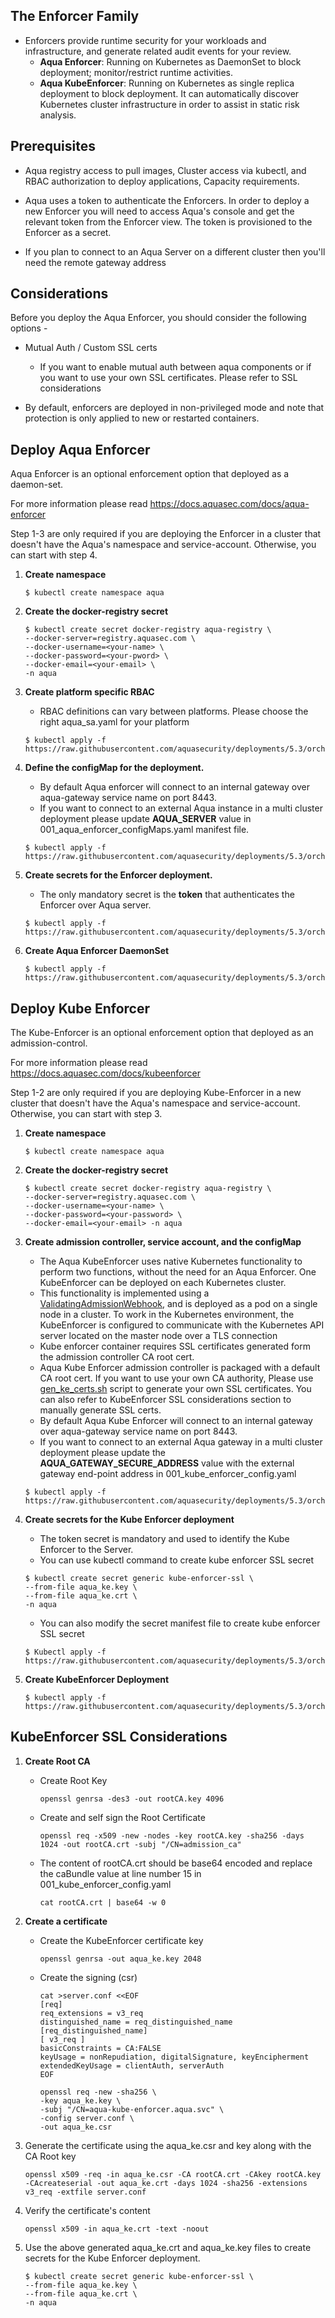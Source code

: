 ## The Enforcer Family

- Enforcers provide runtime security for your workloads and infrastructure, and generate related audit events for your review.
   - **Aqua Enforcer**: Running on Kubernetes as DaemonSet to block deployment; monitor/restrict runtime activities.
   - **Aqua KubeEnforcer**: Running on Kubernetes as single replica deployment to block deployment. It can automatically discover Kubernetes cluster infrastructure in order to assist in static risk analysis.

## Prerequisites

- Aqua registry access to pull images, Cluster access via kubectl, and RBAC authorization to deploy applications, Capacity requirements.

- Aqua uses a token to authenticate the Enforcers. In order to deploy a new Enforcer you will need to access Aqua's console and get the relevant token from the Enforcer view. The token is provisioned to the Enforcer as a secret.

- If you plan to connect to an Aqua Server on a different cluster then you'll need the remote gateway address

## Considerations

Before you deploy the Aqua Enforcer, you should consider the following options -

- Mutual Auth / Custom SSL certs

  - If you want to enable mutual auth between aqua components or if you want to use your own SSL certificates. Please refer to SSL considerations

- By default, enforcers are deployed in non-privileged mode and note that protection is only applied to new or restarted containers.

## Deploy Aqua Enforcer

Aqua Enforcer is an optional enforcement option that deployed as a daemon-set.

For more information please read https://docs.aquasec.com/docs/aqua-enforcer

Step 1-3 are only required if you are deploying the Enforcer in a cluster that doesn't have the Aqua's namespace and service-account. Otherwise, you can start with step 4.

1. **Create namespace**
   
   ```SHELL
   $ kubectl create namespace aqua
   ```
2. **Create the docker-registry secret**

   ```SHELL
   $ kubectl create secret docker-registry aqua-registry \
   --docker-server=registry.aquasec.com \
   --docker-username=<your-name> \
   --docker-password=<your-pword> \
   --docker-email=<your-email> \
   -n aqua
   ```

3. **Create platform specific RBAC**

   * RBAC definitions can vary between platforms. Please choose the right aqua_sa.yaml for your platform

   ```SHELL
   $ kubectl apply -f https://raw.githubusercontent.com/aquasecurity/deployments/5.3/orchestrators/kubernetes/manifests/aqua_csp_002_RBAC/<<platform>>/aqua_sa.yaml
   ```

4. **Define the configMap for the deployment.**

   * By default Aqua enforcer will connect to an internal gateway over aqua-gateway service name on port 8443.
   * If you want to connect to an external Aqua instance in a multi cluster deployment please update **AQUA_SERVER** value in 001_aqua_enforcer_configMaps.yaml manifest file.
   ```SHELL
   $ kubectl apply -f https://raw.githubusercontent.com/aquasecurity/deployments/5.3/orchestrators/kubernetes/manifests/aqua_csp_009_enforcer/aqua_enforcer/001_aqua_enforcer_configMaps.yaml
   ```
   
5. **Create secrets for the Enforcer deployment.**

   * The only mandatory secret is the **token** that authenticates the Enforcer over Aqua server.

   ```SHELL
   $ kubectl apply -f https://raw.githubusercontent.com/aquasecurity/deployments/5.3/orchestrators/kubernetes/manifests/aqua_csp_009_enforcer/aqua_enforcer/002_aqua_enforcer_secrets.yaml
   ```

6. **Create Aqua Enforcer DaemonSet**

   ```SHELL
   $ kubectl apply -f https://raw.githubusercontent.com/aquasecurity/deployments/5.3/orchestrators/kubernetes/manifests/aqua_csp_009_enforcer/aqua_enforcer/003_aqua_enforcer_daemonset.yaml
   ```

## Deploy Kube Enforcer

The Kube-Enforcer is an optional enforcement option that deployed as an admission-control. 

For more information please read https://docs.aquasec.com/docs/kubeenforcer

Step 1-2 are only required if you are deploying Kube-Enforcer in a new cluster that doesn't have the Aqua's namespace and service-account. Otherwise, you can start with step 3.

1. **Create namespace**

   ```SHELL
   $ kubectl create namespace aqua
   ```

2. **Create the docker-registry secret**

   ```shell
   $ kubectl create secret docker-registry aqua-registry \
   --docker-server=registry.aquasec.com \
   --docker-username=<your-name> \
   --docker-password=<your-password> \
   --docker-email=<your-email> -n aqua
   ```

3. **Create admission controller, service account, and the configMap**

   * The Aqua KubeEnforcer uses native Kubernetes functionality to perform two functions, without the need for an Aqua Enforcer. One KubeEnforcer can be deployed on each Kubernetes cluster.
   * This functionality is implemented using a [ValidatingAdmissionWebhook](https://kubernetes.io/docs/reference/access-authn-authz/admission-controllers/), and is deployed as a pod on a single node in a cluster. To work in the Kubernetes environment, the KubeEnforcer is configured to communicate with the Kubernetes API server located on the master node over a TLS connection
   * Kube enforcer container requires SSL certificates generated form the admission controller CA root cert. 
   * Aqua Kube Enforcer admission controller is packaged with a default CA root cert. If you want to use your own CA authority, Please use [gen_ke_certs.sh](https://github.com/aquasecurity/deployments/tree/5.3/orchestrators/kubernetes/manifests/aqua_csp_009_enforcer/kube_enforcer/gen_ke_certs.sh) script to generate your own SSL certificates. You can also refer to KubeEnforcer SSL considerations section to manually generate SSL certs.
   * By default Aqua Kube Enforcer will connect to an internal gateway over aqua-gateway service name on port 8443.
   * If you want to connect to an external Aqua gateway in a multi cluster deployment please update the **AQUA_GATEWAY_SECURE_ADDRESS** value with the external gateway end-point address in 001_kube_enforcer_config.yaml

   ```shell
   $ kubectl apply -f https://raw.githubusercontent.com/aquasecurity/deployments/5.3/orchestrators/kubernetes/manifests/aqua_csp_009_enforcer/kube_enforcer/001_kube_enforcer_config.yaml
   ```

4.  **Create secrets for the Kube Enforcer deployment** 

    * The token secret is mandatory and used to identify the Kube Enforcer to the Server.
    * You can use kubectl command to create kube enforcer SSL secret 

    ```shell
    $ kubectl create secret generic kube-enforcer-ssl \
    --from-file aqua_ke.key \
    --from-file aqua_ke.crt \
    -n aqua
    ```

    * You can also modify the secret manifest file to create kube enforcer SSL secret

    ```shell
    $ Kubectl apply -f https://raw.githubusercontent.com/aquasecurity/deployments/5.3/orchestrators/kubernetes/manifests/aqua_csp_009_enforcer/kube_enforcer/002_kube_enforcer_secrets.yaml
    ```

5. **Create KubeEnforcer Deployment**

   ```shell
   $ kubectl apply -f https://raw.githubusercontent.com/aquasecurity/deployments/5.3/orchestrators/kubernetes/manifests/aqua_csp_009_enforcer/kube_enforcer/003_kube_enforcer_deploy.yaml
   ```

## KubeEnforcer SSL Considerations

1. **Create Root CA**

   * Create Root Key

     ```shell
     openssl genrsa -des3 -out rootCA.key 4096
     ```

   * Create and self sign the Root Certificate

     ```shell
     openssl req -x509 -new -nodes -key rootCA.key -sha256 -days 1024 -out rootCA.crt -subj "/CN=admission_ca"
     ```

   * The content of rootCA.crt should be base64 encoded and replace the caBundle value at line number 15 in 001_kube_enforcer_config.yaml

     ```shell
     cat rootCA.crt | base64 -w 0
     ```

     

2. **Create a certificate**

   * Create the KubeEnforcer certificate key

     ```shell
     openssl genrsa -out aqua_ke.key 2048
     ```

   * Create the signing (csr)

     ```shell
     cat >server.conf <<EOF
     [req]
     req_extensions = v3_req
     distinguished_name = req_distinguished_name
     [req_distinguished_name]
     [ v3_req ]
     basicConstraints = CA:FALSE
     keyUsage = nonRepudiation, digitalSignature, keyEncipherment
     extendedKeyUsage = clientAuth, serverAuth
     EOF
     ```

     ```shell
     openssl req -new -sha256 \
     -key aqua_ke.key \
     -subj "/CN=aqua-kube-enforcer.aqua.svc" \
     -config server.conf \
     -out aqua_ke.csr
     ```

     

3. Generate the certificate using the aqua_ke.csr and key along with the CA Root key

   ```shell
   openssl x509 -req -in aqua_ke.csr -CA rootCA.crt -CAkey rootCA.key -CAcreateserial -out aqua_ke.crt -days 1024 -sha256 -extensions v3_req -extfile server.conf 
   ```

   

4. Verify the certificate's content

   ```shell
   openssl x509 -in aqua_ke.crt -text -noout
   ```

5. Use the above generated aqua_ke.crt and aqua_ke.key files to create secrets for the Kube Enforcer deployment.

   ```shell
   $ kubectl create secret generic kube-enforcer-ssl \
   --from-file aqua_ke.key \
   --from-file aqua_ke.crt \
   -n aqua
   ```